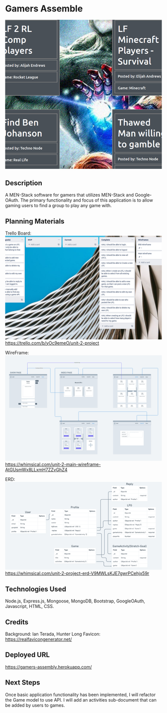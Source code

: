 # Gamers Assemble

![Alt text](public/images/image-assets/gassWorkPrev.png)

##  Description 
A MEN-Stack software for gamers that utilizes MEN-Stack and Google-OAuth. The primary functionality and focus of this application is to allow gaming users to find a group to play any game with.

## Planning Materials
 Trello Board: 
![Alt text](public/images/image-assets/TrelloGABoard.png)
 https://trello.com/b/yOc9emeO/unit-2-project

WireFrame:
![Alt text](public/images/image-assets/GAWireframe.png)
 https://whimsical.com/unit-2-main-wireframe-AtGUsmWx8LLxmH7ZZvGhZ4

ERD: 
![Alt text](GamersAssembleERD.png)
https://whimsical.com/unit-2-project-erd-V9MWLsKJE7gwrPCehjx59r

## Technologies Used 
Node.js, Express.js, Mongoose, MongoDB, Bootstrap, GoogleOAuth, Javascript, HTML, CSS.

## Credits  
Background: Ian Terada, Hunter Long
Favicon: https://realfavicongenerator.net/

## Deployed URL
 https://gamers-assembly.herokuapp.com/

## Next Steps 
Once basic application functionality has been implemented, I will refactor the Game model to use API. I will add an activities sub-document that can be added by users to games.